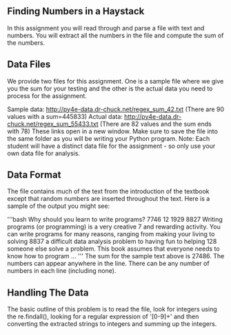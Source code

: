 ## Finding Numbers in a Haystack

In this assignment you will read through and parse a file with text and numbers. You will extract all the numbers in the file and compute the sum of the numbers.

## Data Files

We provide two files for this assignment. One is a sample file where we give you the sum for your testing and the other is the actual data you need to process for the assignment.

Sample data: http://py4e-data.dr-chuck.net/regex_sum_42.txt (There are 90 values with a sum=445833)
Actual data: http://py4e-data.dr-chuck.net/regex_sum_55433.txt (There are 82 values and the sum ends with 78)
These links open in a new window. Make sure to save the file into the same folder as you will be writing your Python program. Note: Each student will have a distinct data file for the assignment - so only use your own data file for analysis.

## Data Format

The file contains much of the text from the introduction of the textbook except that random numbers are inserted throughout the text. Here is a sample of the output you might see:

'''bash
Why should you learn to write programs? 7746
12 1929 8827
Writing programs (or programming) is a very creative 
7 and rewarding activity.  You can write programs for 
many reasons, ranging from making your living to solving
8837 a difficult data analysis problem to having fun to helping 128
someone else solve a problem.  This book assumes that 
everyone needs to know how to program ...
'''
The sum for the sample text above is 27486. The numbers can appear anywhere in the line. There can be any number of numbers in each line (including none).

## Handling The Data

The basic outline of this problem is to read the file, look for integers using the re.findall(), looking for a regular expression of '[0-9]+' and then converting the extracted strings to integers and summing up the integers.
